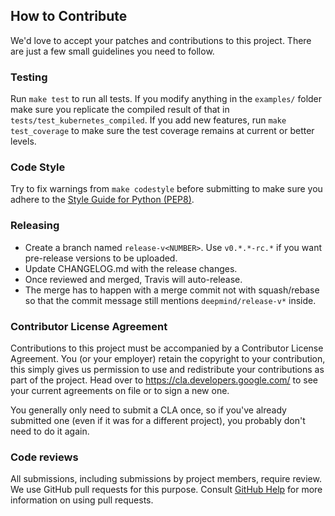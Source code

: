 ## How to Contribute

We'd love to accept your patches and contributions to this project. There are
just a few small guidelines you need to follow.

### Testing

Run `make test` to run all tests. If you modify anything in the `examples/` folder
make sure you replicate the compiled result of that in `tests/test_kubernetes_compiled`.
If you add new features, run `make test_coverage` to make sure the test coverage remains 
at current or better levels.

### Code Style

Try to fix warnings from `make codestyle` before submitting to make sure you adhere to the
[Style Guide for Python (PEP8)](http://python.org/dev/peps/pep-0008/).

### Releasing

 - Create a branch named `release-v<NUMBER>`. Use `v0.*.*-rc.*` if you want pre-release versions to be uploaded.
 - Update CHANGELOG.md with the release changes.
 - Once reviewed and merged, Travis will auto-release.
 - The merge has to happen with a merge commit not with squash/rebase so that the commit message still mentions `deepmind/release-v*` inside.

### Contributor License Agreement

Contributions to this project must be accompanied by a Contributor License
Agreement. You (or your employer) retain the copyright to your contribution,
this simply gives us permission to use and redistribute your contributions as
part of the project. Head over to <https://cla.developers.google.com/> to see
your current agreements on file or to sign a new one.

You generally only need to submit a CLA once, so if you've already submitted one
(even if it was for a different project), you probably don't need to do it
again.

### Code reviews

All submissions, including submissions by project members, require review. We
use GitHub pull requests for this purpose. Consult
[GitHub Help](https://help.github.com/articles/about-pull-requests/) for more
information on using pull requests.
